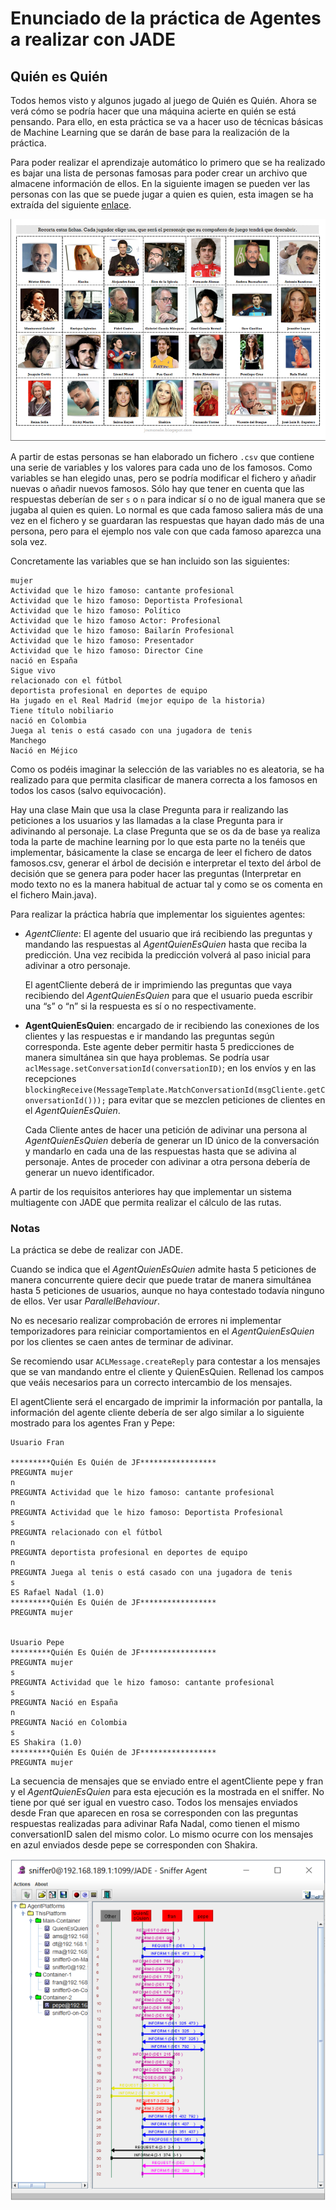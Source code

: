 # Enunciado de la práctica de Agentes a realizar con JADE
## Quién es Quién

Todos hemos visto y algunos jugado al juego de Quién es Quién. Ahora se verá cómo se podría hacer que una máquina acierte en quién se está pensando. Para ello, en esta práctica se va a hacer uso de técnicas básicas de Machine Learning que se darán de base para la realización de la
práctica.

Para poder realizar el aprendizaje automático lo primero que se ha realizado es bajar una lista de personas famosas para poder crear un archivo que almacene información de ellos. En la siguiente imagen se pueden ver las personas con las que se puede jugar a quien es quien, esta imagen se ha extraída del siguiente [enlace](http://jramonele.blogspot.com/2011/04/quien-esquien.html).

![](weka/famosos.png)

A partir de estas personas se han elaborado un fichero `.csv` que contiene una serie de variables y los valores para cada uno de los famosos. Como variables se han elegido unas, pero se podría modificar el fichero y añadir nuevas o añadir nuevos famosos. Sólo hay que tener en cuenta que las respuestas deberían de ser `s` o `n` para indicar sí o no de igual manera que se jugaba al quien es quien. Lo normal es que cada famoso saliera más de una vez en el fichero y se guardaran las respuestas que hayan dado más de una persona, pero para el ejemplo nos vale con que cada famoso aparezca una sola vez.

Concretamente las variables que se han incluido son las siguientes:

```
mujer
Actividad que le hizo famoso: cantante profesional
Actividad que le hizo famoso: Deportista Profesional
Actividad que le hizo famoso: Político
Actividad que le hizo famoso Actor: Profesional
Actividad que le hizo famoso: Bailarín Profesional
Actividad que le hizo famoso: Presentador
Actividad que le hizo famoso: Director Cine
nació en España
Sigue vivo
relacionado con el fútbol
deportista profesional en deportes de equipo
Ha jugado en el Real Madrid (mejor equipo de la historia)
Tiene título nobiliario
nació en Colombia
Juega al tenis o está casado con una jugadora de tenis
Manchego
Nació en Méjico
```

Como os podéis imaginar la selección de las variables no es aleatoria, se ha realizado para que permita clasificar de manera correcta a los famosos en todos los casos (salvo equivocación).

Hay una clase Main que usa la clase Pregunta para ir realizando las peticiones a los usuarios y las llamadas a la clase Pregunta para ir adivinando al personaje. La clase Pregunta que se os da de base ya realiza toda la parte de machine learning por lo que esta parte no la tenéis que implementar, básicamente la clase se encarga de leer el fichero de datos famosos.csv, generar el árbol de decisión e interpretar el texto del árbol de decisión que se genera para poder hacer las preguntas (Interpretar en modo texto no es la manera habitual de actuar tal y como se os comenta en el fichero Main.java).

Para realizar la práctica habría que implementar los siguientes agentes:

- *AgentCliente*: El agente del usuario que irá recibiendo las preguntas y mandando las respuestas al *AgentQuienEsQuien* hasta que reciba la predicción. Una vez recibida la predicción volverá al paso inicial para adivinar a otro personaje.

  El agentCliente deberá de ir imprimiendo las preguntas que vaya recibiendo del *AgentQuienEsQuien* para que el usuario pueda escribir una “s” o “n” si la respuesta es sí o no respectivamente.

- **AgentQuienEsQuien**: encargado de ir recibiendo las conexiones de los clientes y las respuestas e ir mandando las preguntas según corresponda. Este agente deber permitir hasta 5 predicciones de manera simultánea sin que haya problemas. Se podría usar `aclMessage.setConversationId(conversationID)`; en los envíos y en las recepciones `blockingReceive(MessageTemplate.MatchConversationId(msgCliente.getConversationId()));` para evitar que se mezclen peticiones de clientes en el *AgentQuienEsQuien*.

  Cada Cliente antes de hacer una petición de adivinar una persona al *AgentQuienEsQuien* debería de generar un ID único de la conversación y mandarlo en cada una de las respuestas hasta que se adivina al personaje. Antes de proceder con adivinar a otra persona debería de generar un nuevo identificador. 

A partir de los requisitos anteriores hay que implementar un sistema multiagente con JADE que permita realizar el cálculo de las rutas.

### Notas

La práctica se debe de realizar con JADE.

Cuando se indica que el *AgentQuienEsQuien* admite hasta 5 peticiones de manera concurrente quiere decir que puede tratar de manera simultánea hasta 5 peticiones de usuarios, aunque no haya contestado todavía ninguno de ellos. Ver usar *ParallelBehaviour*.

No es necesario realizar comprobación de errores ni implementar temporizadores para reiniciar comportamientos en el *AgentQuienEsQuien* por los clientes se caen antes de terminar de adivinar.

Se recomiendo usar `ACLMessage.createReply` para contestar a los mensajes que se van mandando entre el cliente y QuienEsQuien. Rellenad los campos que veáis necesarios para un correcto intercambio de los mensajes.

El agentCliente será el encargado de imprimir la información por pantalla, la información del agente cliente debería de ser algo similar a lo siguiente mostrado para los agentes Fran y Pepe:

```
Usuario Fran

*********Quién Es Quién de JF*****************
PREGUNTA mujer
n
PREGUNTA Actividad que le hizo famoso: cantante profesional
n
PREGUNTA Actividad que le hizo famoso: Deportista Profesional
s
PREGUNTA relacionado con el fútbol
n
PREGUNTA deportista profesional en deportes de equipo
n
PREGUNTA Juega al tenis o está casado con una jugadora de tenis
s
ES Rafael Nadal (1.0)
*********Quién Es Quién de JF*****************
PREGUNTA mujer


Usuario Pepe
*********Quién Es Quién de JF*****************
PREGUNTA mujer
s
PREGUNTA Actividad que le hizo famoso: cantante profesional
s
PREGUNTA Nació en España
n
PREGUNTA Nació en Colombia
s
ES Shakira (1.0)
*********Quién Es Quién de JF*****************
PREGUNTA mujer
```

La secuencia de mensajes que se enviado entre el agentCliente pepe y fran y el *AgentQuienEsQuien* para esta ejecución es la mostrada en el sniffer. No tiene por qué ser igual en vuestro caso. Todos los mensajes enviados desde Fran que aparecen en rosa se corresponden con las preguntas respuestas realizadas para adivinar Rafa Nadal, como tienen el mismo conversationID salen del mismo color. Lo mismo ocurre con los mensajes en azul enviados desde pepe se corresponden con Shakira.

![](weka/ejemploSniffer.png)